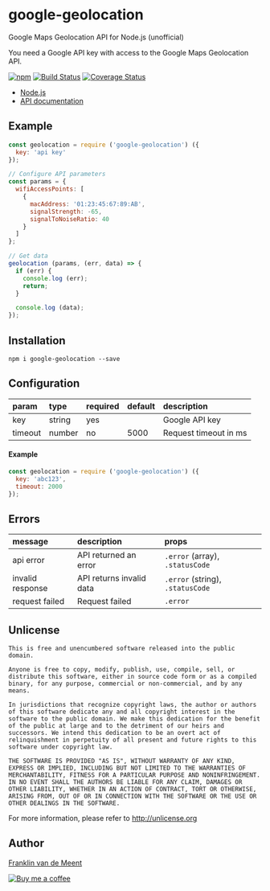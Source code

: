 google-geolocation
==================

Google Maps Geolocation API for Node.js (unofficial)

You need a Google API key with access to the Google Maps Geolocation API.

[![npm](https://img.shields.io/npm/v/google-geolocation.svg?maxAge=3600)](https://github.com/fvdm/nodejs-geolocation/blob/master/CHANGELOG.md)
[![Build Status](https://github.com/fvdm/nodejs-geolocation/actions/workflows/node.js.yml/badge.svg?branch=master)](https://github.com/fvdm/nodejs-geolocation/actions/workflows/node.js.yml)
[![Coverage Status](https://coveralls.io/repos/github/fvdm/nodejs-geolocation/badge.svg?branch=master)](https://coveralls.io/github/fvdm/nodejs-geolocation?branch=master)

* [Node.js](https://nodejs.org)
* [API documentation](https://developers.google.com/maps/documentation/geolocation/intro)


Example
-------

```js
const geolocation = require ('google-geolocation') ({
  key: 'api key'
});

// Configure API parameters
const params = {
  wifiAccessPoints: [
    {
      macAddress: '01:23:45:67:89:AB',
      signalStrength: -65,
      signalToNoiseRatio: 40
    }
  ]
};

// Get data
geolocation (params, (err, data) => {
  if (err) {
    console.log (err);
    return;
  }

  console.log (data);
});
```


Installation
------------

`npm i google-geolocation --save`


Configuration
-------------

param   | type   | required | default | description
:-------|:-------|:---------|:--------|:---------------------
key     | string | yes      |         | Google API key
timeout | number | no       | 5000    | Request timeout in ms


#### Example

```js
const geolocation = require ('google-geolocation') ({
  key: 'abc123',
  timeout: 2000
});
```


Errors
------

message          | description              | props
:----------------|:-------------------------|:--------------------------------
api error        | API returned an error    | `.error` (array), `.statusCode`
invalid response | API returns invalid data | `.error` (string), `.statusCode`
request failed   | Request failed           | `.error`


Unlicense
---------

```
This is free and unencumbered software released into the public domain.

Anyone is free to copy, modify, publish, use, compile, sell, or
distribute this software, either in source code form or as a compiled
binary, for any purpose, commercial or non-commercial, and by any
means.

In jurisdictions that recognize copyright laws, the author or authors
of this software dedicate any and all copyright interest in the
software to the public domain. We make this dedication for the benefit
of the public at large and to the detriment of our heirs and
successors. We intend this dedication to be an overt act of
relinquishment in perpetuity of all present and future rights to this
software under copyright law.

THE SOFTWARE IS PROVIDED "AS IS", WITHOUT WARRANTY OF ANY KIND,
EXPRESS OR IMPLIED, INCLUDING BUT NOT LIMITED TO THE WARRANTIES OF
MERCHANTABILITY, FITNESS FOR A PARTICULAR PURPOSE AND NONINFRINGEMENT.
IN NO EVENT SHALL THE AUTHORS BE LIABLE FOR ANY CLAIM, DAMAGES OR
OTHER LIABILITY, WHETHER IN AN ACTION OF CONTRACT, TORT OR OTHERWISE,
ARISING FROM, OUT OF OR IN CONNECTION WITH THE SOFTWARE OR THE USE OR
OTHER DEALINGS IN THE SOFTWARE.
```

For more information, please refer to <http://unlicense.org>


Author
------

[Franklin van de Meent](https://frankl.in)

[![Buy me a coffee](https://frankl.in/u/kofi/kofi-readme.png)](https://ko-fi.com/franklin)
